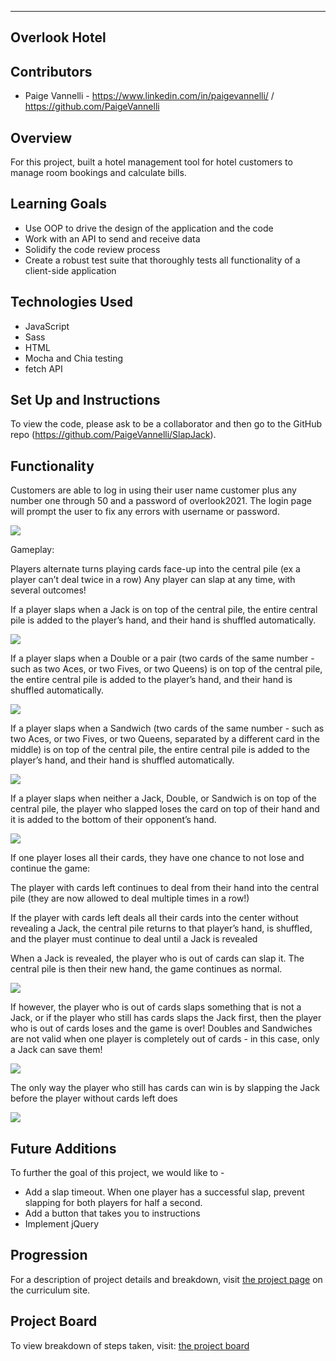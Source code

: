 
---
Overlook Hotel
---
## Contributors

* Paige Vannelli - https://www.linkedin.com/in/paigevannelli/ / https://github.com/PaigeVannelli

## Overview

For this project, built a hotel management tool for hotel customers to manage room bookings and calculate bills.

## Learning Goals

* Use OOP to drive the design of the application and the code
* Work with an API to send and receive data
* Solidify the code review process
* Create a robust test suite that thoroughly tests all functionality of a client-side application

## Technologies Used  

* JavaScript
* Sass
* HTML
* Mocha and Chia testing
* fetch API

## Set Up and Instructions

To view the code, please ask to be a collaborator and then go to the GitHub repo (https://github.com/PaigeVannelli/SlapJack).

## Functionality

Customers are able to log in using their user name customer plus any number one through 50 and a password of overlook2021. The login page will prompt the user to fix any errors
with username or password.

![]('http://www.giphy.com/gifs/wIUXSmjwMaVGbhlns4')

Gameplay:

Players alternate turns playing cards face-up into the central pile (ex a player can’t deal twice in a row)
Any player can slap at any time, with several outcomes!

If a player slaps when a Jack is on top of the central pile, the entire central pile is added to the player’s hand, and their hand is shuffled automatically.

![](./assets/slapsjack.gif)

If a player slaps when a Double or a pair (two cards of the same number - such as two Aces, or two Fives, or two Queens) is on top of the central pile, the entire central pile is added to the player’s hand, and their hand is shuffled automatically.

![](./assets/slapdouble.gif)

If a player slaps when a Sandwich (two cards of the same number - such as two Aces, or two Fives, or two Queens, separated by a different card in the middle) is on top of the central pile, the entire central pile is added to the player’s hand, and their hand is shuffled automatically.

![](./assets/slapsandwich.gif)

If a player slaps when neither a Jack, Double, or Sandwich is on top of the central pile, the player who slapped loses the card on top of their hand and it is added to the bottom of their opponent’s hand.

![](./assets/badslap.gif)

If one player loses all their cards, they have one chance to not lose and continue the game:

The player with cards left continues to deal from their hand into the central pile (they are now allowed to deal multiple times in a row!)

If the player with cards left deals all their cards into the center without revealing a Jack, the central pile returns to that player’s hand, is shuffled, and the player must continue to deal until a Jack is revealed

When a Jack is revealed, the player who is out of cards can slap it. The central pile is then their new hand, the game continues as normal.

![](./assets/slapbackin.gif)

If however, the player who is out of cards slaps something that is not a Jack, or if the player who still has cards slaps the Jack first, then the player who is out of cards loses and the game is over!
Doubles and Sandwiches are not valid when one player is completely out of cards - in this case, only a Jack can save them!

![](./assets/slapjackwingame.gif)

The only way the player who still has cards can win is by slapping the Jack before the player without cards left does

![](./assets/badslapwingame.gif)


## Future Additions

To further the goal of this project, we would like to -
* Add a slap timeout. When one player has a successful slap, prevent slapping for both players for half a second.
* Add a button that takes you to instructions
* Implement jQuery

## Progression

For a description of project details and breakdown, visit [the project page](https://frontend.turing.io/projects/module-1/slapjack.html) on the curriculum site.


## Project Board

To view breakdown of steps taken, visit: [the project board](https://github.com/PaigeVannelli/SlapJack/projects/1)
